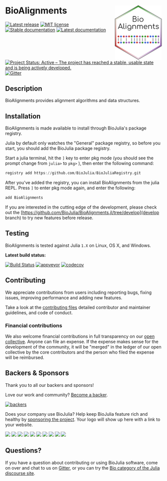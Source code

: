 # <img src="./sticker.svg" width="30%" align="right" /> BioAlignments

[![Latest release](https://img.shields.io/github/release/BioJulia/BioAlignments.jl.svg)](https://github.com/BioJulia/BioAlignments.jl/releases/latest)
[![MIT license](https://img.shields.io/badge/license-MIT-green.svg)](https://github.com/BioJulia/BioAlignments.jl/blob/master/LICENSE)
[![Stable documentation](https://img.shields.io/badge/docs-stable-blue.svg)](https://biojulia.github.io/BioAlignments.jl/stable)
[![Latest documentation](https://img.shields.io/badge/docs-dev-blue.svg)](https://biojulia.github.io/BioAlignments.jl/dev)
[![Project Status: Active – The project has reached a stable, usable state and is being actively developed.](https://www.repostatus.org/badges/latest/active.svg)](https://www.repostatus.org/#active)
[![Gitter](https://badges.gitter.im/BioJulia/BioAlignments.jl.svg)](https://gitter.im/BioJulia/BioAlignments.jl?utm_source=badge&utm_medium=badge&utm_campaign=pr-badge)


## Description

BioAlignments provides alignment algorithms and data structures.


## Installation
BioAlignments is made available to install through BioJulia's package registry.

Julia by default only watches the "General" package registry, so before you start, you should add the BioJulia package registry.

Start a julia terminal, hit the `]` key to enter pkg mode (you should see the prompt change from `julia>` to `pkg>` ), then enter the following command:

```julia
registry add https://github.com/BioJulia/BioJuliaRegistry.git
```

After you've added the registry, you can install BioAlignments from the julia REPL.
Press `]` to enter pkg mode again, and enter the following:

```julia
add BioAlignments
```

If you are interested in the cutting edge of the development, please check out the [https://github.com/BioJulia/BioAlignments.jl/tree/develop](develop branch) to try new features before release.


## Testing
BioAlignments is tested against Julia `1.X` on Linux, OS X, and Windows.

**Latest build status:**

[![Build Status](https://travis-ci.org/BioJulia/BioAlignments.jl.svg?branch=master)](https://travis-ci.org/BioJulia/BioAlignments.jl)
[![appveyor](https://ci.appveyor.com/api/projects/status/klkynmkr1tgd30gq/branch/master?svg=true)](https://ci.appveyor.com/project/Ward9250/bioalignments-jl/branch/master)
[![codecov](https://codecov.io/gh/BioJulia/BioAlignments.jl/branch/master/graph/badge.svg)](https://codecov.io/gh/BioJulia/BioAlignments.jl)

## Contributing
We appreciate contributions from users including reporting bugs, fixing issues, improving performance and adding new features.

Take a look at the [contributing files](https://github.com/BioJulia/Contributing) detailed contributor and maintainer guidelines, and code of conduct.

### Financial contributions
We also welcome financial contributions in full transparency on our [open collective](https://opencollective.com/biojulia).
Anyone can file an expense. If the expense makes sense for the development of the community, it will be "merged" in the ledger of our open collective by the core contributors and the person who filed the expense will be reimbursed.


## Backers & Sponsors
Thank you to all our backers and sponsors!

Love our work and community? [Become a backer](https://opencollective.com/biojulia#backer).

[![backers](https://opencollective.com/biojulia/backers.svg?width=890)](https://opencollective.com/biojulia#backers)

Does your company use BioJulia? Help keep BioJulia feature rich and healthy by [sponsoring the project](https://opencollective.com/biojulia#sponsor).
Your logo will show up here with a link to your website.

[![](https://opencollective.com/biojulia/sponsor/0/avatar.svg)](https://opencollective.com/biojulia/sponsor/0/website)
[![](https://opencollective.com/biojulia/sponsor/1/avatar.svg)](https://opencollective.com/biojulia/sponsor/1/website)
[![](https://opencollective.com/biojulia/sponsor/2/avatar.svg)](https://opencollective.com/biojulia/sponsor/2/website)
[![](https://opencollective.com/biojulia/sponsor/3/avatar.svg)](https://opencollective.com/biojulia/sponsor/3/website)
[![](https://opencollective.com/biojulia/sponsor/4/avatar.svg)](https://opencollective.com/biojulia/sponsor/4/website)
[![](https://opencollective.com/biojulia/sponsor/5/avatar.svg)](https://opencollective.com/biojulia/sponsor/5/website)
[![](https://opencollective.com/biojulia/sponsor/6/avatar.svg)](https://opencollective.com/biojulia/sponsor/6/website)
[![](https://opencollective.com/biojulia/sponsor/7/avatar.svg)](https://opencollective.com/biojulia/sponsor/7/website)
[![](https://opencollective.com/biojulia/sponsor/8/avatar.svg)](https://opencollective.com/biojulia/sponsor/8/website)
[![](https://opencollective.com/biojulia/sponsor/9/avatar.svg)](https://opencollective.com/biojulia/sponsor/9/website)


## Questions?
If you have a question about contributing or using BioJulia software, come on over and chat to us on [Gitter](https://gitter.im/BioJulia/General), or you can try the [Bio category of the Julia discourse site](https://discourse.julialang.org/c/domain/bio).
